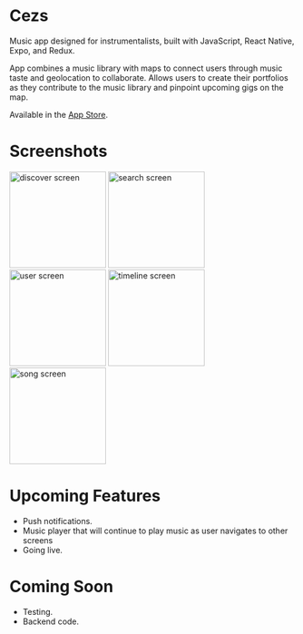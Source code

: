 # Cezs

Music app designed for instrumentalists, built with JavaScript, React Native, Expo, and Redux.

App combines a music library with maps to connect users through music taste and geolocation to collaborate. 
Allows users to create their portfolios as they contribute to the music library and pinpoint upcoming gigs on the map.

Available in the <a href="https://apps.apple.com/us/app/cezs/id6450903389">App Store</a>.

# Screenshots
<img src="https://github.com/mertoz41/cezs-client/assets/61475669/c7500edc-fe18-463a-b72f-f0ff0b77b210" alt="discover screen" width="170"/>
<img src="https://github.com/mertoz41/cezs-client/assets/61475669/39d1ea3c-5228-4202-bf53-76d71e852902" alt="search screen" width="170"/>

<img src="https://github.com/mertoz41/cezs-client/assets/61475669/599c0c7f-cf45-4da0-968b-0789e39354cf" alt="user screen" width="170"/>
<img src="https://github.com/mertoz41/cezs-client/assets/61475669/ff67f3d3-5184-47d3-8036-697cc5b90d5f" alt="timeline screen" width="170"/>

<img src="https://github.com/mertoz41/cezs-client/assets/61475669/e94d94db-b40e-4c7b-a5e6-280f3fc77110" alt="song screen" width="170"/>

# Upcoming Features
* Push notifications.
* Music player that will continue to play music as user navigates to other screens
* Going live.

# Coming Soon

* Testing.
* Backend code.


